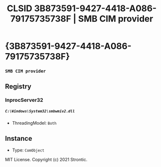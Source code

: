 ﻿---
title: "CLSID 3B873591-9427-4418-A086-79175735738F | SMB CIM provider"
excerpt: What is COM-Object CLSID 3B873591-9427-4418-A086-79175735738F?
---

# {3B873591-9427-4418-A086-79175735738F}

### `SMB CIM provider`

## Registry


### InprocServer32

##### `C:\Windows\System32\smbwmiv2.dll`
* ThreadingModel: `Both`

## Instance

* Type: `ComObject`

MIT License. Copyright (c) 2021 Strontic.


